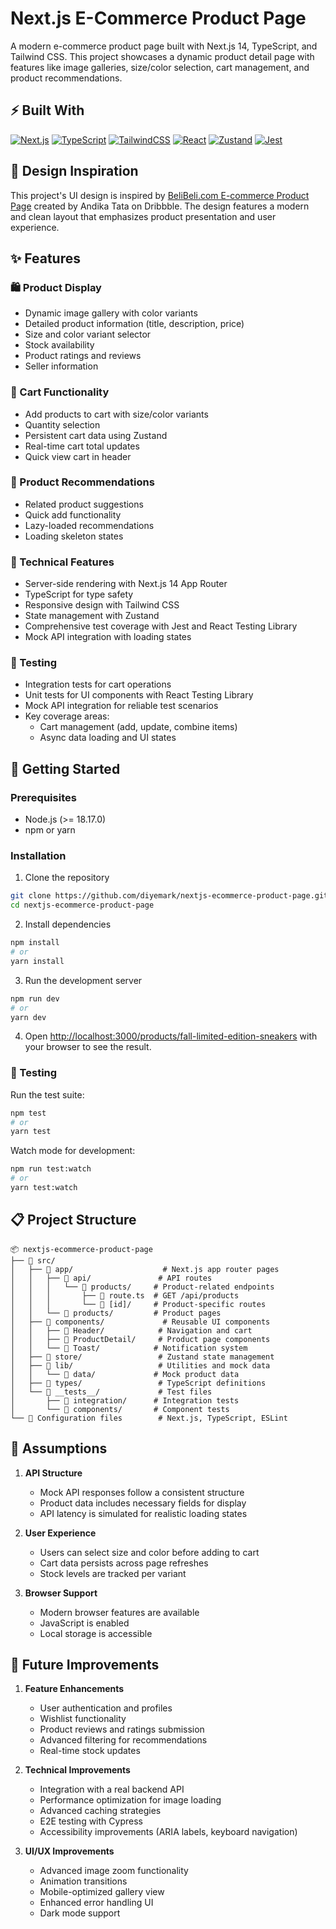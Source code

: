 # Next.js E-Commerce Product Page

A modern e-commerce product page built with Next.js 14, TypeScript, and Tailwind CSS. This project showcases a dynamic product detail page with features like image galleries, size/color selection, cart management, and product recommendations.

## ⚡ Built With

[![Next.js][Next.js]][Next-url]
[![TypeScript][TypeScript]][TypeScript-url]
[![TailwindCSS][TailwindCSS]][TailwindCSS-url]
[![React][React.js]][React-url]
[![Zustand][Zustand]][Zustand-url]
[![Jest][Jest]][Jest-url]

## 🎨 Design Inspiration

This project's UI design is inspired by [BeliBeli.com E-commerce Product Page](https://dribbble.com/shots/22224580-BeliBeli-com-Ecommerce-Product-Page) created by Andika Tata on Dribbble. The design features a modern and clean layout that emphasizes product presentation and user experience.

[Next.js]: https://img.shields.io/badge/Next.js-000000?style=for-the-badge&logo=next.js&logoColor=white
[Next-url]: https://nextjs.org/
[TypeScript]: https://img.shields.io/badge/TypeScript-007ACC?style=for-the-badge&logo=typescript&logoColor=white
[TypeScript-url]: https://www.typescriptlang.org/
[TailwindCSS]: https://img.shields.io/badge/Tailwind_CSS-38B2AC?style=for-the-badge&logo=tailwind-css&logoColor=white
[TailwindCSS-url]: https://tailwindcss.com/
[React.js]: https://img.shields.io/badge/React-20232A?style=for-the-badge&logo=react&logoColor=61DAFB
[React-url]: https://reactjs.org/
[Zustand]: https://img.shields.io/badge/Zustand-593D88?style=for-the-badge&logo=react&logoColor=white
[Zustand-url]: https://github.com/pmndrs/zustand
[Jest]: https://img.shields.io/badge/Jest-C21325?style=for-the-badge&logo=jest&logoColor=white
[Jest-url]: https://jestjs.io/

## ✨ Features

### 🛍️ Product Display
- Dynamic image gallery with color variants
- Detailed product information (title, description, price)
- Size and color variant selector
- Stock availability
- Product ratings and reviews
- Seller information

### 🛒 Cart Functionality
- Add products to cart with size/color variants
- Quantity selection
- Persistent cart data using Zustand
- Real-time cart total updates
- Quick view cart in header

### 🎯 Product Recommendations
- Related product suggestions
- Quick add functionality
- Lazy-loaded recommendations
- Loading skeleton states

### 🔧 Technical Features
- Server-side rendering with Next.js 14 App Router
- TypeScript for type safety
- Responsive design with Tailwind CSS
- State management with Zustand
- Comprehensive test coverage with Jest and React Testing Library
- Mock API integration with loading states

### 🧪 Testing
- Integration tests for cart operations
- Unit tests for UI components with React Testing Library
- Mock API integration for reliable test scenarios
- Key coverage areas:
  - Cart management (add, update, combine items)  
  - Async data loading and UI states

## 🚀 Getting Started

### Prerequisites
- Node.js (>= 18.17.0)
- npm or yarn

### Installation

1. Clone the repository
```bash
git clone https://github.com/diyemark/nextjs-ecommerce-product-page.git
cd nextjs-ecommerce-product-page
```

2. Install dependencies
```bash
npm install
# or
yarn install
```

3. Run the development server
```bash
npm run dev
# or
yarn dev
```

4. Open [http://localhost:3000/products/fall-limited-edition-sneakers](http://localhost:3000/products/fall-limited-edition-sneakers) with your browser to see the result.

### 🧪 Testing

Run the test suite:
```bash
npm test
# or
yarn test
```

Watch mode for development:
```bash
npm run test:watch
# or
yarn test:watch
```

## 📋 Project Structure

```
📦 nextjs-ecommerce-product-page
├── 📂 src/
│   ├── 📂 app/                    # Next.js app router pages
│   │   ├── 📂 api/               # API routes
│   │   │   └── 📂 products/     # Product-related endpoints
│   │   │       ├── 📄 route.ts  # GET /api/products
│   │   │       └── 📂 [id]/     # Product-specific routes
│   │   └── 📂 products/         # Product pages
│   ├── 📂 components/             # Reusable UI components
│   │   ├── 📂 Header/            # Navigation and cart
│   │   ├── 📂 ProductDetail/     # Product page components
│   │   └── 📂 Toast/            # Notification system
│   ├── 📂 store/                 # Zustand state management
│   ├── 📂 lib/                   # Utilities and mock data
│   │   └── 📂 data/             # Mock product data
│   ├── 📂 types/                 # TypeScript definitions
│   └── 📂 __tests__/             # Test files
│       ├── 📂 integration/      # Integration tests
│       └── 📂 components/       # Component tests
└── 📝 Configuration files        # Next.js, TypeScript, ESLint
```

## 💭 Assumptions

1. **API Structure**
   - Mock API responses follow a consistent structure
   - Product data includes necessary fields for display
   - API latency is simulated for realistic loading states

2. **User Experience**
   - Users can select size and color before adding to cart
   - Cart data persists across page refreshes
   - Stock levels are tracked per variant

3. **Browser Support**
   - Modern browser features are available
   - JavaScript is enabled
   - Local storage is accessible

## 🚀 Future Improvements

1. **Feature Enhancements**
   - User authentication and profiles
   - Wishlist functionality
   - Product reviews and ratings submission
   - Advanced filtering for recommendations
   - Real-time stock updates

2. **Technical Improvements**
   - Integration with a real backend API
   - Performance optimization for image loading
   - Advanced caching strategies
   - E2E testing with Cypress
   - Accessibility improvements (ARIA labels, keyboard navigation)

3. **UI/UX Improvements**
   - Advanced image zoom functionality
   - Animation transitions
   - Mobile-optimized gallery view
   - Enhanced error handling UI
   - Dark mode support
